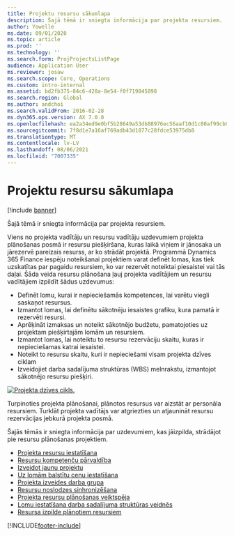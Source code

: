 ```yaml
---
title: Projektu resursu sākumlapa
description: Šajā tēmā ir sniegta informācija par projekta resursiem.
author: Yowelle
ms.date: 09/01/2020
ms.topic: article
ms.prod: ''
ms.technology: ''
ms.search.form: ProjProjectsListPage
audience: Application User
ms.reviewer: josaw
ms.search.scope: Core, Operations
ms.custom: intro-internal
ms.assetid: bd2fb375-84c6-428a-8e54-f0f719045898
ms.search.region: Global
ms.author: andchoi
ms.search.validFrom: 2016-02-28
ms.dyn365.ops.version: AX 7.0.0
ms.openlocfilehash: ea2a34ed9e0bf5b28649a53db88976ec56aaf10d1c80af99cb0856250873a2ab
ms.sourcegitcommit: 7f8d1e7a16af769adb43d1877c28fdce53975db8
ms.translationtype: MT
ms.contentlocale: lv-LV
ms.lasthandoff: 08/06/2021
ms.locfileid: "7007335"
---
```

# <a name="project-resourcing-home-page"></a>Projektu resursu sākumlapa

[!include [banner](../includes/banner.md)]

Šajā tēmā ir sniegta informācija par projekta resursiem.

Viens no projekta vadītāju un resursu vadītāju uzdevumiem projekta plānošanas posmā ir resursu piešķiršana, kuras laikā viņiem ir jānosaka un jārezervē pareizais resurss, ar ko strādāt projektā. Programmā Dynamics 365 Finance iespēju noteikšanai projektiem varat definēt lomas, kas tiek uzskatītas par pagaidu resursiem, ko var rezervēt noteiktai piesaistei vai tās daļai. Šāda veida resursu plānošana ļauj projekta vadītājiem un resursu vadītājiem izpildīt šādus uzdevumus:

- Definēt lomu, kurai ir nepieciešamās kompetences, lai varētu viegli saskaņot resursus.
- Izmantot lomas, lai definētu sākotnēju iesaistes grafiku, kura pamatā ir rezervēti resursi.
- Aprēķināt izmaksas un noteikt sākotnējo budžetu, pamatojoties uz projektam piešķirtajām lomām un resursiem.
- Izmantot lomas, lai noteiktu to resursu rezervāciju skaitu, kuras ir nepieciešamas katrai iesaistei.
- Noteikt to resursu skaitu, kuri ir nepieciešami visam projekta dzīves ciklam
- Izveidojiet darba sadalījuma struktūras (WBS) melnrakstu, izmantojot sākotnējo resursu piešķiri.

[![Projekta dzīves cikls.](./media/projectresourcing02-1024x812.jpg)](./media/projectresourcing02.jpg)

Turpinoties projekta plānošanai, plānotos resursus var aizstāt ar personāla resursiem. Turklāt projekta vadītājs var atgriezties un atjaunināt resursu rezervācijas jebkurā projekta posmā.

Šajās tēmās ir sniegta informācija par uzdevumiem, kas jāizpilda, strādājot pie resursu plānošanas projektiem.

- [Projekta resursu iestatīšana](set-up-project-resources.md)
- [Resursu kompetenču pārvaldība](manage-resource-competencies.md)
- [Izveidot jaunu projektu](create-new-project.md)
- [Uz lomām balstītu cenu iestatīšana](set-up-role-based-pricing.md)
- [Projekta izveides darba grupa](create-project-team.md)
- [Resursu noslodzes sinhronizēšana](synchronize-resource-capacity.md)
- [Projekta resursu plānošanas veiktspēja](project-scheduling-performance.md)
- [Lomu iestatīšana darba sadalījuma struktūras veidnēs](set-up-roles-wbs-template.md)
- [Resursa izpilde plānotiem resursiem](resource-fulfillment-planned-resources.md)


[!INCLUDE[footer-include](../includes/footer-banner.md)]